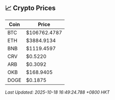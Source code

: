 ## 📈 Crypto Prices

| Coin | Price |
| ---- | ----- |
| BTC | $106762.4787 |
| ETH | $3884.9134 |
| BNB | $1119.4597 |
| CRV | $0.5220 |
| ARB | $0.3092 |
| OKB | $168.9405 |
| DOGE | $0.1875 |

_Last Updated: 2025-10-18 16:49:24.788 +0800 HKT_